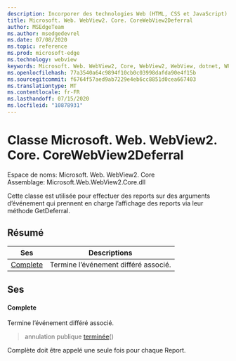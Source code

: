 ```yaml
---
description: Incorporer des technologies Web (HTML, CSS et JavaScript) dans vos applications natives avec le contrôle Microsoft Edge WebView2
title: Microsoft. Web. WebView2. Core. CoreWebView2Deferral
author: MSEdgeTeam
ms.author: msedgedevrel
ms.date: 07/08/2020
ms.topic: reference
ms.prod: microsoft-edge
ms.technology: webview
keywords: Microsoft. Web. WebView2, Core, WebView2, WebView, dotnet, WPF, WinForms, application, Edge, CoreWebView2, CoreWebView2Controller, contrôle de navigateur, Edge html, Microsoft. Web. WebView2. Core. CoreWebView2Deferral
ms.openlocfilehash: 77a3540a64c9894f10cb0c03998dafda90e4f15b
ms.sourcegitcommit: f6764f57aed9ab7229e4eb6cc8851d0cea667403
ms.translationtype: MT
ms.contentlocale: fr-FR
ms.lasthandoff: 07/15/2020
ms.locfileid: "10878931"
---
```

# Classe Microsoft. Web. WebView2. Core. CoreWebView2Deferral 

Espace de noms: Microsoft. Web. WebView2. Core \
Assemblage: Microsoft.Web.WebView2.Core.dll

Cette classe est utilisée pour effectuer des reports sur des arguments d’événement qui prennent en charge l’affichage des reports via leur méthode GetDeferral.

## Résumé

 Ses                        | Descriptions
--------------------------------|---------------------------------------------
[Complete](#complete) | Termine l’événement différé associé.

## Ses

#### Complete 

Termine l’événement différé associé.

> annulation publique [terminée](#complete)()

Complète doit être appelé une seule fois pour chaque Report.

